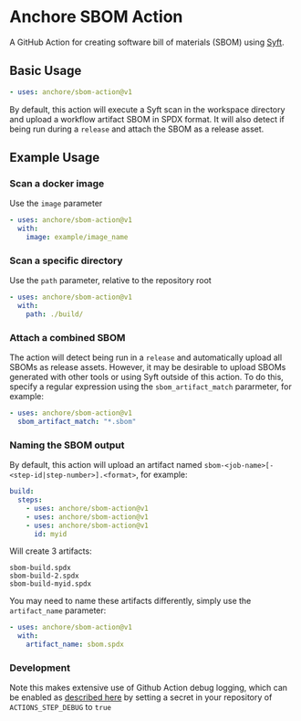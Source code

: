# Anchore SBOM Action

A GitHub Action for creating software bill of materials (SBOM)
using [Syft](https://github.com/anchore/syft).

## Basic Usage

```yaml
- uses: anchore/sbom-action@v1
```

By default, this action will execute a Syft scan in the workspace directory
and upload a workflow artifact SBOM in SPDX format. It will also detect
if being run during a `release` and attach the SBOM
as a release asset.

## Example Usage

### Scan a docker image

Use the `image` parameter

```yaml
- uses: anchore/sbom-action@v1
  with:
    image: example/image_name
```

### Scan a specific directory

Use the `path` parameter, relative to the repository root

```yaml
- uses: anchore/sbom-action@v1
  with:
    path: ./build/
```

### Attach a combined SBOM

The action will detect being run in a `release` and
automatically upload all SBOMs as release assets. However,
it may be desirable to upload SBOMs generated with other tools or using Syft
outside of this action. To do this, specify a regular expression using
the `sbom_artifact_match` pararmeter, for example:

```yaml
- uses: anchore/sbom-action@v1
  sbom_artifact_match: "*.sbom"
```

### Naming the SBOM output

By default, this action will upload an artifact named
`sbom-<job-name>[-<step-id|step-number>].<format>`, for
example:

```yaml
build:
  steps:
    - uses: anchore/sbom-action@v1
    - uses: anchore/sbom-action@v1
    - uses: anchore/sbom-action@v1
      id: myid
```

Will create 3 artifacts:

```text
sbom-build.spdx
sbom-build-2.spdx
sbom-build-myid.spdx
```

You may need to name these artifacts differently, simply
use the `artifact_name` parameter:

```yaml
- uses: anchore/sbom-action@v1
  with:
    artifact_name: sbom.spdx
```

### Development

Note this makes extensive use of Github Action debug logging,
which can be enabled as [described here](https://github.com/actions/toolkit/blob/master/docs/action-debugging.md)
by setting a secret in your repository of `ACTIONS_STEP_DEBUG` to `true`
